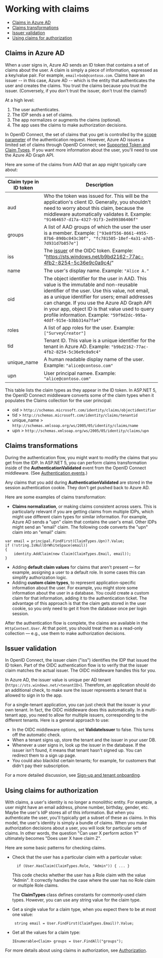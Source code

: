 # Working with claims

- [Claims in Azure AD](#claims-in-azure-ad)
- [Claims transformations](#claims-transformations)
- [Issuer validation](#issuer-validation)
- [Using claims for authorization](#using-claims-for-authorization)

## Claims in Azure AD

When a user signs in, Azure AD sends an ID token that contains a set of claims about the user. A claim is simply a piece of information, expressed as a key/value pair. For example, `email`=`bob@contoso.com`.  Claims have an issuer -- in this case, Azure AD -- which is the entity that authenticates the user and creates the claims. You trust the claims because you trust the issuer. (Conversely, if you don't trust the issuer, don't trust the claims!)

At a high level:

1.	The user authenticates.
2.	The IDP sends a set of claims.
3.	The app normalizes or augments the claims (optional).
4.	The app uses the claims to make authorization decisions.

In OpenID Connect, the set of claims that you get is controlled by the [scope parameter](http://nat.sakimura.org/2012/01/26/scopes-and-claims-in-openid-connect/) of the authentication request. However, Azure AD issues a limited set of claims through OpenID Connect; see [Supported Token and Claim Types](https://azure.microsoft.com/en-us/documentation/articles/active-directory-token-and-claims/). If you want more information about the user, you'll need to use the Azure AD Graph API.

Here are some of the claims from AAD that an app might typically care about:

Claim type in ID token |	Description
-----------------------|--------------
aud | Who the token was issued for. This will be the application's client ID. Generally, you shouldn't need to worry about this claim, because the middleware automatically validates it. Example:  `"91464657-d17a-4327-91f3-2ed99386406f"`
groups	 | A list of AAD groups of which the user the user is a member. Example: `["93e8f556-8661-4955-87b6-890bc043c30f", "fc781505-18ef-4a31-a7d5-7d931d7b857e"]`
iss	 | The [issuer](http://openid.net/specs/openid-connect-core-1_0.html#IDToken) of the OIDC token. Example: "https://sts.windows.net/b9bd2162-77ac-4fb2-8254-5c36e9c0a9c4/"
name	| The user's display name. Example: `"Alice A."`
oid	| The object identifier for the user in AAD. This value is the immutable and non-reusable identifier of the user. Use this value, not email, as a unique identifier for users; email addresses can change. If you use the Azure AD Graph API in your app, object ID is that value used to query profile information. Example: `"59f9d2dc-995a-4ddf-915e-b3bb314a7fa4"`
roles	| A list of app roles for the user.	Example: `["SurveyCreator"]`
tid	| Tenant ID. This value is a unique identifier for the tenant in Azure AD. Example: `"b9bd2162-77ac-4fb2-8254-5c36e9c0a9c4"`
unique_name	| A human readable display name of the user. Example: `"alice@contoso.com"`
upn	| User principal namee. Example: `"alice@contoso.com"`

This table lists the claim types as they appear in the ID token. In ASP.NET 5, the OpenID Connect middleware converts some of the claim types when it populates the Claims collection for the user principal:

-	oid > `http://schemas.microsoft.com/identity/claims/objectidentifier`
-	tid > `http://schemas.microsoft.com/identity/claims/tenantid`
-	unique_name > `http://schemas.xmlsoap.org/ws/2005/05/identity/claims/name`
-	upn > `http://schemas.xmlsoap.org/ws/2005/05/identity/claims/upn`

## Claims transformations

During the authentication flow, you might want to modify the claims that you get from the IDP. In ASP.NET 5, you can perform claims transformation inside of the **AuthenticationValidated** event from the OpenID Connect middleware. (See [Authentication events](03-authentication.md#authentication-events).)

Any claims that you add during **AuthenticationValidated** are stored in the session authentication cookie. They don't get pushed back to Azure AD.

Here are some examples of claims transformation:

-	**Claims normalization**, or making claims consistent across users. This is particularly relevant if you are getting claims from multiple IDPs, which might use different claim types for similar information.
For example, Azure AD sends a "upn" claim that contains the user's email. Other IDPs might send an "email" claim. The following code converts the "upn" claim into an "email" claim:

  ```
  var email = principal.FindFirst(ClaimTypes.Upn)?.Value;
  if (!string.IsNullOrWhiteSpace(email))
  {
      identity.AddClaim(new Claim(ClaimTypes.Email, email));
  }
  ```

- Adding **default claim values** for claims that aren't present &mdash; for example, assigning a user to a default role. In some cases this can simplify authorization logic.
- Adding **custom claim types**, to represent application-specific information about the user. For example, you might store some information about the user in a database. You could create a custom claim for that information, adding it to the authentication ticket. The advantage of this approach is that the claim gets stored in the user cookie, so you only need to get it from the database once per login session.

After the authentication flow is complete, the claims are available in the `HttpContext.User`. At that point, you should treat them as a read-only collection &mdash; e.g., use them to make authorization decisions.

## Issuer validation
In OpenID Connect, the issuer claim ("iss") identifies the IDP that issued the ID token. Part of the OIDC authentication flow is to verify that the issuer claim matches the actual issuer. The OIDC middleware handles this for you.

In Azure AD, the issuer value is unique per AD tenant (`https://sts.windows.net/<tenantID>`). Therefore, an application should do an additional check, to make sure the issuer represents a tenant that is allowed to sign in to the app.

For a single-tenant application, you can just check that the issuer is your own tenant. In fact, the OIDC middleware does this automatically. In a multi-tenant app, you need to allow for multiple issuers, corresponding to the different tenants. Here is a general approach to use:

-	In the OIDC middleware options, set **ValidateIssuer** to false. This turns off the automatic check.
-	When a tenant signs up, store the tenant and the issuer in your user DB.
-	Whenever a user signs in, look up the issuer in the database. If the issuer isn't found, it means that tenant hasn't signed up. You can redirect them to a sign up page.
-  You could also blacklist certain tenants; for example, for customers that didn't pay their subscription.

For a more detailed discussion, see [Sign-up and tenant onboarding](05-tenant-signup.md).

## Using claims for authorization

With claims, a user's identity is no longer a monolithic entity. For example, a user might have an email address, phone number, birthday, gender, etc. Maybe the user's IdP stores all of this information. But when you authenticate the user, you'll typically get a subset of these as claims. In this model, the user's identity is simply a bundle of claims. When you make authorization decisions about a user, you will look for particular sets of claims. In other words, the question "Can user X perform action Y" ultimately becomes "Does user X have claim Z".

Here are some basic patterns for checking claims.

- 	Check that the user has a particular claim with a particular value:

          if (User.HasClaim(ClaimTypes.Role, "Admin")) { ... }

    This code checks whether the user has a Role claim with the value "Admin". It correctly handles the case where the user has no Role claim or multiple Role claims.

    The **ClaimTypes** class defines constants for commonly-used claim types. However, you can use any string value for the claim type.

-	Get a single value for a claim type, when you expect there to be at most one value:

         string email = User.FindFirst(ClaimTypes.Email)?.Value;

-	Get all the values for a claim type:

        IEnumerable<Claim> groups = User.FindAll("groups");

For more details about using claims in authorization, see [Authorization](07-authorization.md).
